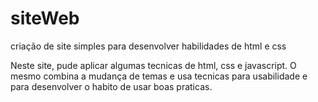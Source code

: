 # siteWeb
criação de site simples para desenvolver habilidades de html e css

Neste site, pude aplicar algumas tecnicas de html, css e javascript.
O mesmo combina a mudança de temas e usa tecnicas para usabilidade e 
para desenvolver o habito de usar boas praticas.

